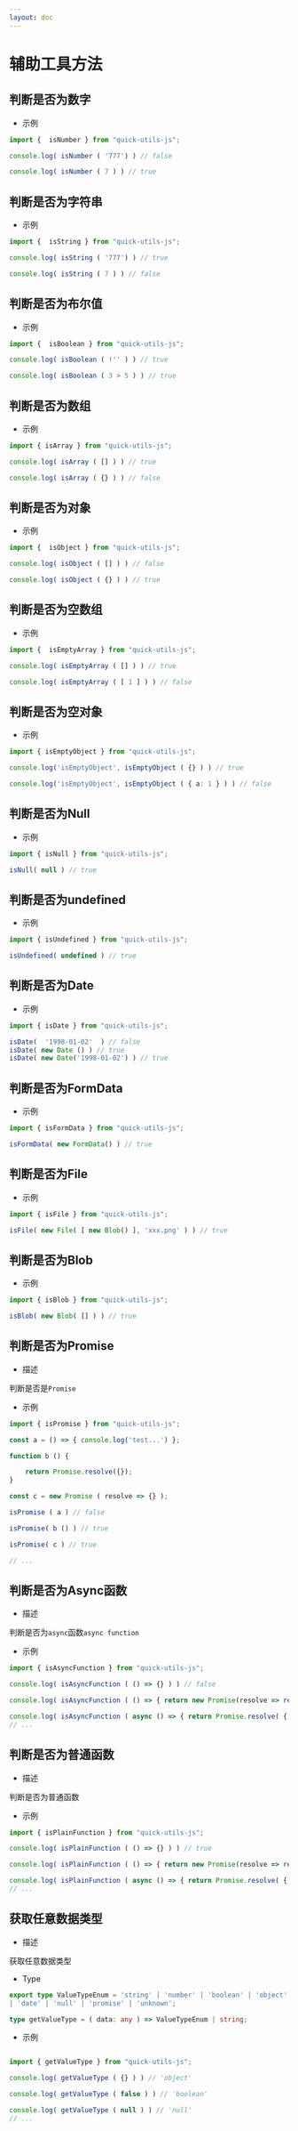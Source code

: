 ```yaml
---
layout: doc
---
```

# 辅助工具方法

## 判断是否为数字

- 示例
```ts
import {  isNumber } from "quick-utils-js";

console.log( isNumber ( '777') ) // false 

console.log( isNumber ( 7 ) ) // true
```

## 判断是否为字符串

- 示例
```ts
import {  isString } from "quick-utils-js";

console.log( isString ( '777') ) // true 

console.log( isString ( 7 ) ) // false
```

## 判断是否为布尔值

- 示例
```ts
import {  isBoolean } from "quick-utils-js";

console.log( isBoolean ( !'' ) ) // true 

console.log( isBoolean ( 3 > 5 ) ) // true
```

## 判断是否为数组

- 示例
```ts
import { isArray } from "quick-utils-js";

console.log( isArray ( [] ) ) // true 

console.log( isArray ( {} ) ) // false
```

## 判断是否为对象

- 示例
```ts
import {  isObject } from "quick-utils-js";

console.log( isObject ( [] ) ) // false 

console.log( isObject ( {} ) ) // true
```

## 判断是否为空数组

- 示例
```ts
import {  isEmptyArray } from "quick-utils-js";

console.log( isEmptyArray ( [] ) ) // true 

console.log( isEmptyArray ( [ 1 ] ) ) // false
```
## 判断是否为空对象

- 示例
```ts
import { isEmptyObject } from "quick-utils-js";

console.log('isEmptyObject', isEmptyObject ( {} ) ) // true 

console.log('isEmptyObject', isEmptyObject ( { a: 1 } ) ) // false
```

## 判断是否为Null

- 示例
```ts
import { isNull } from "quick-utils-js";

isNull( null ) // true
```

## 判断是否为undefined

- 示例
```ts
import { isUndefined } from "quick-utils-js";

isUndefined( undefined ) // true
```

## 判断是否为Date

- 示例
```ts
import { isDate } from "quick-utils-js";

isDate(  '1998-01-02'  ) // false
isDate( new Date () ) // true
isDate( new Date('1998-01-02') ) // true
```

## 判断是否为FormData

- 示例
```ts
import { isFormData } from "quick-utils-js";

isFormData( new FormData() ) // true
```

## 判断是否为File

- 示例
```ts
import { isFile } from "quick-utils-js";

isFile( new File( [ new Blob() ], 'xxx.png' ) ) // true
```

## 判断是否为Blob

- 示例
```ts
import { isBlob } from "quick-utils-js";

isBlob( new Blob( [] ) ) // true
```


## 判断是否为Promise

- 描述

判断是否是`Promise`

- 示例
```ts
import { isPromise } from "quick-utils-js";

const a = () => { console.log('test...') };

function b () {

    return Promise.resolve({});
}

const c = new Promise ( resolve => {} );

isPromise ( a ) // false

isPromise( b () ) // true

isPromise( c ) // true

// ...
```

## 判断是否为Async函数

- 描述

判断是否为`async`函数`async function`

- 示例
```ts
import { isAsyncFunction } from "quick-utils-js";

console.log( isAsyncFunction ( () => {} ) ) // false

console.log( isAsyncFunction ( () => { return new Promise(resolve => resolve({}) )} ) ) // false

console.log( isAsyncFunction ( async () => { return Promise.resolve( { } ) } ) ) // true
// ...
```

## 判断是否为普通函数

- 描述

判断是否为普通函数

- 示例
```ts
import { isPlainFunction } from "quick-utils-js";

console.log( isPlainFunction ( () => {} ) ) // true

console.log( isPlainFunction ( () => { return new Promise(resolve => resolve({}) )} ) ) // true

console.log( isPlainFunction ( async () => { return Promise.resolve( { } ) } ) ) // false
// ...
```

## 获取任意数据类型

- 描述

获取任意数据类型

- Type

```ts
export type ValueTypeEnum = 'string' | 'number' | 'boolean' | 'object' | 'array' | 'asyncFunction' | 'function'
| 'date' | 'null' | 'promise' | 'unknown';

type getValueType = ( data: any ) => ValueTypeEnum | string;

```

- 示例
```ts

import { getValueType } from "quick-utils-js";

console.log( getValueType ( {} ) ) // 'object'

console.log( getValueType ( false ) ) // 'boolean'

console.log( getValueType ( null ) ) // 'null'
// ...
```
